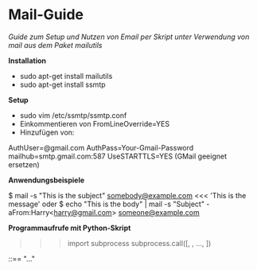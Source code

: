 Mail-Guide
==========

*Guide zum Setup und Nutzen von Email per Skript unter Verwendung von
mail aus dem Paket mailutils*


**Installation**

- sudo apt-get install mailutils
- sudo apt-get install ssmtp

**Setup**

- sudo vim /etc/ssmtp/ssmtp.conf
- Einkommentieren von FromLineOverride=YES
- Hinzufügen von:

AuthUser=<user>@gmail.com
AuthPass=Your-Gmail-Password
mailhub=smtp.gmail.com:587
UseSTARTTLS=YES
(GMail geeignet ersetzen)

**Anwendungsbeispiele**

$ mail -s "This is the subject" somebody@example.com <<< 'This is the message'
oder
$ echo "This is the body" | mail -s "Subject" -aFrom:Harry\<harry@gmail.com\> someone@example.com


**Programmaufrufe mit Python-Skript**

>>>import subprocess
>>>subprocess.call([<arg1>, <arg2>, ..., <argn>])

<argn> ::== "..."